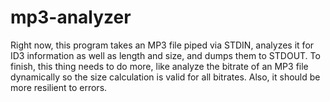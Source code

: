 # mp3-analyzer

Right now, this program takes an MP3 file piped via STDIN, analyzes it for ID3 information as well as length and size, and dumps them to STDOUT. To finish, this thing needs to do more, like analyze the bitrate of an MP3 file dynamically so the size calculation is valid for all bitrates. Also, it should be more resilient to errors.
